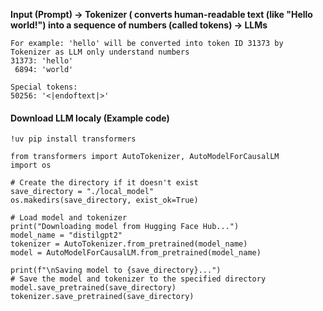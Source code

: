 **Input (Prompt) -> Tokenizer ( converts human-readable text (like "Hello world!") into a sequence of numbers (called tokens) -> LLMs**   
```
For example: 'hello' will be converted into token ID 31373 by Tokenizer as LLM only understand numbers     
31373: 'hello'    
 6894: 'world'

Special tokens:
50256: '<|endoftext|>'
```
#### Download LLM localy (Example code)    
```
!uv pip install transformers

from transformers import AutoTokenizer, AutoModelForCausalLM
import os

# Create the directory if it doesn't exist
save_directory = "./local_model" 
os.makedirs(save_directory, exist_ok=True)

# Load model and tokenizer
print("Downloading model from Hugging Face Hub...")
model_name = "distilgpt2"
tokenizer = AutoTokenizer.from_pretrained(model_name)
model = AutoModelForCausalLM.from_pretrained(model_name)

print(f"\nSaving model to {save_directory}...")
# Save the model and tokenizer to the specified directory
model.save_pretrained(save_directory)
tokenizer.save_pretrained(save_directory)
```
